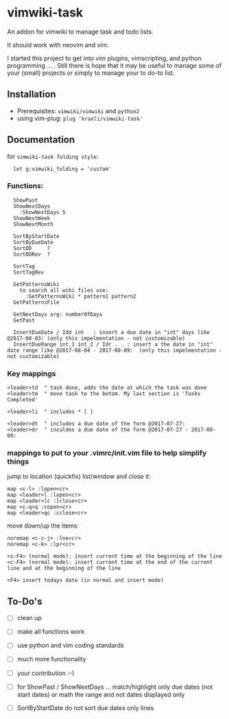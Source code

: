 # vimwiki-task
An addon for vimwiki to manage task and todo lists.

It should work with neovim and vim.

I started this project to get into vim plugins, vimscripting, and python programming ... . Still there is hope that it may be useful to manage some of your (small) projects or simply to manage your to do-to list.

## Installation

- Prerequisites: ```vimwiki/vimwiki``` and ```python2```
- using vim-plug: ``` plug 'kraxli/vimwiki-task' ```


## Documentation
for ```vimwiki-task folding style```:
``` vim
  let g:vimwiki_folding = 'custom'
```  

### Functions:
``` vim
  ShowPast
  ShowNextDays
    :ShowNextDays 5
  ShowNextWeek
  ShowNextMonth
 
  SortByStartDate
  SortByDueDate
  SortDD     ?
  SortDDRev  ?

  SortTag
  SortTagRev

  GetPatternsWiki
    to search all wiki files use:
      :GetPatternsWiki * pattern1 pattern2
  GetPatternsFile

  GetNextDays arg: numberOfDays
  GetPast  

  InsertDueDate / Idd int   : insert a due date in "int" days like @2017-08-03: (only this impelmentation - not customizable) 
  InsertDueRange int_1 int_2 / Idr . . : insert a the date in "int" date range like @2017-08-04 - 2017-08-09:  (only this impelmentation - not customizable) 
```

### Key mappings
``` vim
<leader>td  " task done, adds the date at which the task was done
<leader>tm  " move task to the botom. My last section is 'Tasks Completed'

<leader>li  " includes * [ ] 
 
<leader>dt  " includes a due date of the form @2017-07-27:
<leader>dr  " inculdes a due date of the form @2017-07-27 - 2017-08-09:
```

### mappings to put to your .vimrc/init.vim file to help simplify things
jump to location (quickfix) list/window and close it:
``` vim
map <c-l> :lopen<cr>
map <leader>l :lopen<cr>
map <leader>lc :lclose<cr>
map <c-q>q :copen<cr>
map <leader>qc :cclose<cr>
```
move down/up the items:
``` vim
noremap <c-s-j> :lne<cr>
noremap <c-k> :lpr<cr>

<s-F4> (normal mode): insert current time at the beginning of the line
<c-F4> (normal mode): insert current time at the end of the current line and at the beginning of the line

<F4> insert todays date (in normal and insert mode)
```

## To-Do's

* [ ] clean up
* [ ] make all functions work
* [ ] use python and vim coding standards
* [ ] much more functionality 
* [ ] your contribution :-) 
* [ ] for ShowPast / ShowNextDays ... match/highlight only due dates (not start dates) or math the range and not dates displayed only
* [ ] SortByStartDate do not sort due dates only lines
 

